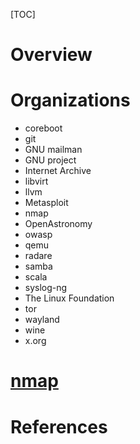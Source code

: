 [TOC]

# Overview

# Organizations

- coreboot
- git
- GNU mailman
- GNU project
- Internet Archive
- libvirt
- llvm
- Metasploit
- nmap
- OpenAstronomy
- owasp
- qemu
- radare
- samba
- scala
- syslog-ng
- The Linux Foundation
- tor
- wayland
- wine
- x.org


# [nmap](https://nmap.org/soc/)


# References

[gsoc]: https://en.wikipedia.org/wiki/Google_Summer_of_Code "Wikipedia - Google summer of code"
[homepage]: https://developers.google.com/open-source/gsoc/ "Google summer of code"

